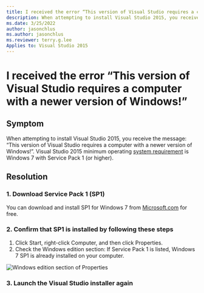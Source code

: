 ```yaml
---
title: I received the error “This version of Visual Studio requires a computer with a newer version of Windows!”
description: When attempting to install Visual Studio 2015, you receive the message “This version of Visual Studio requires a computer with a newer version of Windows!”. Visual Studio 2015 minimum operating system requirement is Windows 7 with Service Pack 1 (or higher).
ms.date: 3/25/2022
author: jasonchlus
ms.author: jasonchlus
ms.reviewer: terry.g.lee
Applies to: Visual Studio 2015
---
```


# I received the error “This version of Visual Studio requires a computer with a newer version of Windows!”

## Symptom
When attempting to install Visual Studio 2015, you receive the message: “This version of Visual Studio requires a computer with a newer version of Windows!”. Visual Studio 2015 minimum operating [system requirement](https://docs.microsoft.com/visualstudio/productinfo/vs2015-sysrequirements-vs) is Windows 7 with Service Pack 1 (or higher).

## Resolution
### 1. Download Service Pack 1 (SP1)
You can download and install SP1 for Windows 7 from [Microsoft.com](https://support.microsoft.com/en-us/help/15090/windows-7-install-service-pack-1-sp1) for free.

### 2. Confirm that SP1 is installed by following these steps
1. Click Start, right-click Computer, and then click Properties.
1. Check the Windows edition section: If Service Pack 1 is listed, Windows 7 SP1 is already installed on your computer.

![Windows edition section of Properties](https://user-images.githubusercontent.com/79461015/159977411-22b71d8a-350e-4c2d-86c4-6d4968e90594.png)


### 3. Launch the Visual Studio installer again
